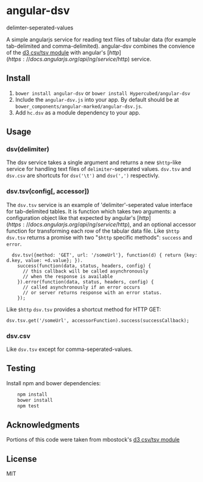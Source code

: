 # angular-dsv
delimter-seperated-values

A simple angularjs service for reading text files of tabular data (for example tab-delimited and comma-delimited).  angular-dsv combines the convience of the [d3 csv/tsv module](https://github.com/mbostock/d3/wiki/CSV) with angular's [$http](https://docs.angularjs.org/api/ng/service/$http) service.

## Install
1. `bower install angular-dsv` or `bower install Hypercubed/angular-dsv`
2. Include the `angular-dsv.js` into your app.  By default should be at `bower_components/angular-marked/angular-dsv.js`.
4. Add `hc.dsv` as a module dependency to your app.

## Usage

### dsv(delimiter)

The dsv service takes a single argument and returns a new `$http`-like service for handling text files of `delimiter`-seperated values.  `dsv.tsv` and `dsv.csv` are  shortcuts for `dsv('\t')` and `dsv(',')` respectivly.

### dsv.tsv(config[, accessor])

The `dsv.tsv` service is an example of 'delimiter'-seperated value interface for tab-delimited tables.  It is function which takes two arguments: a configuration object like that expected by angular's [$http](https://docs.angularjs.org/api/ng/service/$http), and an optional accessor function for transforming each row of the tabular data file.  Like `$http` `dsv.tsv` returns a promise with two "`$http` specific methods": `success` and `error`.

```(js)
  dsv.tsv({method: 'GET', url: '/someUrl'}, function(d) { return {key: d.key, value: +d.value}; }).
    success(function(data, status, headers, config) {
      // this callback will be called asynchronously
      // when the response is available
    }).error(function(data, status, headers, config) {
      // called asynchronously if an error occurs
      // or server returns response with an error status.
    });
```

Like `$http` `dsv.tsv` provides a shortcut method for HTTP GET:

```(js)
dsv.tsv.get('/someUrl', accessorFunction).success(successCallback);
```

### dsv.csv

Like `dsv.tsv` except for comma-seperated-values.

## Testing

Install npm and bower dependencies:

```bash
	npm install
	bower install
	npm test
```

## Acknowledgments

Portions of this code were taken from mbostock's [d3 csv/tsv module](https://github.com/mbostock/d3/wiki/CSV)

## License
MIT
